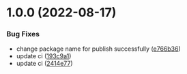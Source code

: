 # 1.0.0 (2022-08-17)


### Bug Fixes

* change package name for publish successfully ([e766b36](https://github.com/howard-tzw/test-publish/commit/e766b36dc20439fde7b69b94faa16ec8658c2689))
* update ci ([193c9a1](https://github.com/howard-tzw/test-publish/commit/193c9a1b7f5bbe0ea15474b0b9b209581a239748))
* update ci ([2414e77](https://github.com/howard-tzw/test-publish/commit/2414e776d45313b12c3d54f8498dfa04fd76ae09))
